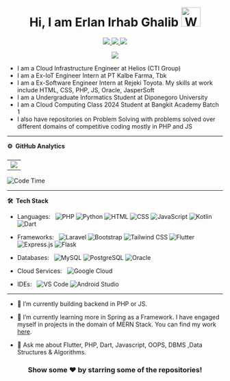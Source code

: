 <p align="center"> <h1 align="center"> Hi, I am Erlan Irhab Ghalib <img src="https://raw.githubusercontent.com/nixin72/nixin72/master/wave.gif" 
         alt="Waving hand animated gif"
         height="45"
         width="45" /></h1> </p>
<p align="center">
<a href="https://www.linkedin.com/in/erlanig/"><img src="https://img.shields.io/badge/LinkedIn-0077B5?style=for-the-badge&logo=linkedin&logoColor=white"/> </a>
<a href="https://www.instagram.com/erlanirhab/"><img src="https://img.shields.io/badge/Instagram-E4405F?style=for-the-badge&logo=instagram&logoColor=white"/> </a>
<a href="mailto:erlanig221@gmail.com"><img src="https://img.shields.io/badge/Gmail-D14836?style=for-the-badge&logo=gmail&logoColor=white"/> </a>
</p>

<p align="center"> <img src="https://komarev.com/ghpvc/?username=erlanig&label=Profile%20Visits&color=blue&style=plastic%22%20alt=%22imKashyap" /> </p>

- I am a Cloud Infrastructure Engineer at Helios (CTI Group)
- I am a Ex-IoT Engineer Intern at PT Kalbe Farma, Tbk
- I am a Ex-Software Engineer Intern at Rejeki Toyota. My skills at work include HTML, CSS, PHP, JS, Oracle, JasperSoft
- I am a Undergraduate Informatics Student at Diponegoro University
- I am a Cloud Computing Class 2024 Student at Bangkit Academy Batch 1
- I also have repositories on Problem Solving with problems solved over different domains of competitive coding mostly in PHP and JS

---

**⚙️ &nbsp;GitHub Analytics**

<table style="width:100%; display:flex; align-items:center">
  <tr>
<!--     <td> <img src="https://github-readme-stats.vercel.app/api?username=erlanig&show_icons=true&theme=dark&locale=en&hide_border=true" alt="erlanig" /></td> -->
    <td><img src="https://github-readme-stats.vercel.app/api/top-langs/?username=erlanig&theme=dark&hide_border=true&layout=compact"></td>
  </tr>
</table>

<!-- [![Erlan's wakatime stats](https://github-readme-stats.vercel.app/api/wakatime?username=erlanig&theme=tokyonight)](https://github.com/erlanig/github-readme-stats)-->
<!-- *** -->
<!--START_SECTION:waka-->

![Code Time](http://img.shields.io/badge/Code%20Time-264%20hrs%2019%20mins-blue)

<!--
📊 **This Week I Spent My Time On**

```text
⌚︎ Time Zone: Asia/Kolkata

💬 Programming Languages:
No Activity Tracked This Week

🔥 Editors:
No Activity Tracked This Week

💻 Operating System:
No Activity Tracked This Week

```

 Last Updated on 24/09/2022 18:53:40 UTC
-->

<!--END_SECTION:waka-->

---


**🛠 &nbsp;Tech Stack**

- Languages: &nbsp;
  ![PHP](https://img.shields.io/badge/-PHP-333333?style=flat&logo=php&logoColor=777BB4)
  ![Python](https://img.shields.io/badge/-Python-333333?style=flat&logo=python&logoColor=3776AB)
  ![HTML](https://img.shields.io/badge/-HTML-333333?style=flat&logo=html5)
  ![CSS](https://img.shields.io/badge/-CSS-333333?style=flat&logo=css3&logoColor=1572B6)
  ![JavaScript](https://img.shields.io/badge/-JavaScript-333333?style=flat&logo=javascript)
  ![Kotlin](https://img.shields.io/badge/-Kotlin-333333?style=flat&logo=kotlin)
  ![Dart](https://img.shields.io/badge/-Dart-333333?style=flat&logo=dart&logoColor=007ACC)

- Frameworks: &nbsp;
  ![Laravel](https://img.shields.io/badge/-Laravel-333333?style=flat&logo=laravel&logoColor=FF2D20)
  ![Bootstrap](https://img.shields.io/badge/-Bootstrap-333333?style=flat&logo=bootstrap&logoColor=563D7C)
  ![Tailwind CSS](https://img.shields.io/badge/-Tailwind_CSS-333333?style=flat&logo=tailwind-css&logoColor=38B2AC)
  ![Flutter](https://img.shields.io/badge/-Flutter-333333?style=flat&logo=flutter&logoColor=007ACC)
  ![Express.js](https://img.shields.io/badge/-Express.js-333333?style=flat&logo=node.js)
  ![Flask](https://img.shields.io/badge/-Flask-333333?style=flat&logo=flask&logoColor=000000)

- Databases: &nbsp;
  ![MySQL](https://img.shields.io/badge/-MySQL-333333?style=flat&logo=mysql)
  ![PostgreSQL](https://img.shields.io/badge/-PostgreSQL-333333?style=flat&logo=postgresql&logoColor=336791)
  ![Oracle](https://img.shields.io/badge/-Oracle-333333?style=flat&logo=oracle&logoColor=F80000)

- Cloud Services: &nbsp;
  ![Google Cloud](https://img.shields.io/badge/-Google%20Cloud-333333?style=flat&logo=google-cloud&logoColor=4285F4)

- IDEs: &nbsp;
  ![VS Code](https://img.shields.io/badge/-VS%20Code-333333?style=flat&logo=visual-studio-code&logoColor=007ACC)
  ![Android Studio](https://img.shields.io/badge/-Android%20Studio-333333?style=flat&logo=android-studio)

---

- 🔭 I’m currently building backend in PHP or JS.

- 🌱 I’m currently learning more in Spring as a Framework. I have engaged myself in projects in the domain of MERN Stack. You can find my work [here](https://github.com/erlanig?tab=repositories).

- 💬 Ask me about Flutter, PHP, Dart, Javascript, OOPS, DBMS ,Data Structures & Algorithms.


<div align="center">

### Show some ❤️ by starring some of the repositories!

</div>
